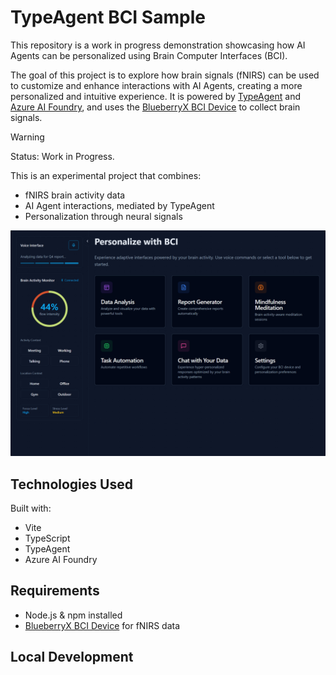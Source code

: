 # TypeAgent BCI Sample

This repository is a work in progress demonstration showcasing how AI Agents can be personalized using Brain Computer Interfaces (BCI).

The goal of this project is to explore how brain signals (fNIRS) can be used to customize and enhance interactions with AI Agents, creating a more personalized and intuitive experience. It is powered by [TypeAgent](https://github.com/microsoft/TypeAgent) and [Azure AI Foundry](https://ai.azure.com/), and uses the [BlueberryX BCI Device](https://blueberryx.com/) to collect brain signals.

> [!WARNING] 
> Status: Work in Progress.

This is an experimental project that combines:

- fNIRS brain activity data
- AI Agent interactions, mediated by TypeAgent
- Personalization through neural signals

![screenshot](./public/screenshot.png)


## Technologies Used

Built with:
- Vite
- TypeScript  
- TypeAgent
- Azure AI Foundry

## Requirements

- Node.js & npm installed
- [BlueberryX BCI Device](https://blueberryx.com/) for fNIRS data

## Local Development
